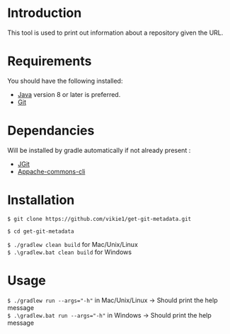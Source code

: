 # Introduction
This tool is used to print out information about a repository given the URL.

# Requirements
You should have the following installed:
* [Java](https://www.java.com/) version 8 or later is preferred.
* [Git](https://git-scm.com/)

# Dependancies
Will be installed by gradle automatically if not already present :
* [JGit](https://git-scm.com/book/en/v2/Appendix-B%3A-Embedding-Git-in-your-Applications-JGit)
* [Appache-commons-cli](https://commons.apache.org/proper/commons-cli/)

# Installation
`$ git clone https://github.com/vikie1/get-git-metadata.git` <br/>

`$ cd get-git-metadata` <br/>

`$ ./gradlew clean build` for Mac/Unix/Linux<br/>
`$ .\gradlew.bat clean build` for Windows<br/>

# Usage
`$ ./gradlew run --args="-h"` in Mac/Unix/Linux -> Should print the help message <br/>
`$ .\gradlew.bat run --args="-h"` in Windows -> Should print the help message <br/> 
